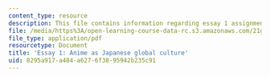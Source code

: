 ```yaml
---
content_type: resource
description: This file contains information regarding essay 1 assignment .
file: /media/https%3A/open-learning-course-data-rc.s3.amazonaws.com/21g-067j-cultural-performances-of-asia-fall-2005/8295a917a484a6276f3895942b235c91_MIT21G_067JF05_essay1assig.pdf
file_type: application/pdf
resourcetype: Document
title: 'Essay 1: Anime as Japanese global culture'
uid: 8295a917-a484-a627-6f38-95942b235c91
---
```

